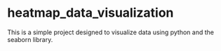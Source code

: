 # heatmap_data_visualization
This is a simple project designed to visualize data using python and the seaborn library.
